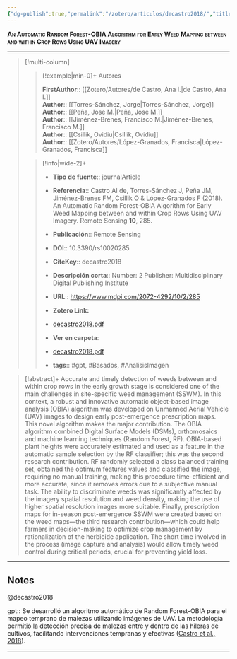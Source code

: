 ```yaml
---
{"dg-publish":true,"permalink":"/zotero/articulos/decastro2018/","title":"An Automatic Random Forest-OBIA Algorithm for Early Weed Mapping between and within Crop Rows Using UAV Imagery","tags":["#zotero"]}
---
```



<span style="font-variant:small-caps; font-weight: bold;">An Automatic Random Forest-OBIA Algorithm for Early Weed Mapping between and within Crop Rows Using UAV Imagery</span>

---


> [!multi-column]
>
>> [!example|min-0]+ Autores
>> 
>> **FirstAuthor**:: [[Zotero/Autores/de Castro, Ana I.\|de Castro, Ana I.]]  
>> **Author**:: [[Torres-Sánchez, Jorge\|Torres-Sánchez, Jorge]]  
>> **Author**:: [[Peña, Jose M.\|Peña, Jose M.]]  
>> **Author**:: [[Jiménez-Brenes, Francisco M.\|Jiménez-Brenes, Francisco M.]]  
>> **Author**:: [[Csillik, Ovidiu\|Csillik, Ovidiu]]  
>> **Author**:: [[Zotero/Autores/López-Granados, Francisca\|López-Granados, Francisca]]  
 >
>
>> [!info|wide-2]+
>>
>> - **Tipo de fuente**:: journalArticle
>> - **Referencia**:: Castro AI de, Torres-Sánchez J, Peña JM, Jiménez-Brenes FM, Csillik O & López-Granados F (2018). An Automatic Random Forest-OBIA Algorithm for Early Weed Mapping between and within Crop Rows Using UAV Imagery. Remote Sensing **10**, 285.
>> - **Publicación**:: Remote Sensing
>> - **DOI**:: 10.3390/rs10020285
>> - **CiteKey**:: decastro2018
>> - **Descripción corta**:: Number: 2
Publisher: Multidisciplinary Digital Publishing Institute
>> - **URL**:: https://www.mdpi.com/2072-4292/10/2/285
>> - **Zotero Link:** 
>> - [decastro2018.pdf](zotero://select/library/items/LADA7DD4)
>>
>> - **Ver en carpeta**: 
>> - [decastro2018.pdf](file://J:\OneDrive\Articulos\decastro2018.pdf)
>> - **tags**:: #gpt, #Basados, #AnalisisImagen



> [!abstract]+ 
>Accurate and timely detection of weeds between and within crop rows in the early growth stage is considered one of the main challenges in site-specific weed management (SSWM). In this context, a robust and innovative automatic object-based image analysis (OBIA) algorithm was developed on Unmanned Aerial Vehicle (UAV) images to design early post-emergence prescription maps. This novel algorithm makes the major contribution. The OBIA algorithm combined Digital Surface Models (DSMs), orthomosaics and machine learning techniques (Random Forest, RF). OBIA-based plant heights were accurately estimated and used as a feature in the automatic sample selection by the RF classifier; this was the second research contribution. RF randomly selected a class balanced training set, obtained the optimum features values and classified the image, requiring no manual training, making this procedure time-efficient and more accurate, since it removes errors due to a subjective manual task. The ability to discriminate weeds was significantly affected by the imagery spatial resolution and weed density, making the use of higher spatial resolution images more suitable. Finally, prescription maps for in-season post-emergence SSWM were created based on the weed maps—the third research contribution—which could help farmers in decision-making to optimize crop management by rationalization of the herbicide application. The short time involved in the process (image capture and analysis) would allow timely weed control during critical periods, crucial for preventing yield loss.


--- 

## Notes

@decastro2018

gpt:: Se desarrolló un algoritmo automático de Random Forest-OBIA para el mapeo temprano de malezas utilizando imágenes de UAV. La metodología permitió la detección precisa de malezas entre y dentro de las hileras de cultivos, facilitando intervenciones tempranas y efectivas ([Castro et al., 2018](zotero://select/library/items/EJBDYLVI)).






---







